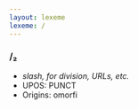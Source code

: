 ```yaml
---
layout: lexeme
lexeme: /
---
```


###  /₂

* _slash, for division, URLs, etc._
* UPOS:  PUNCT
* Origins: omorfi 

